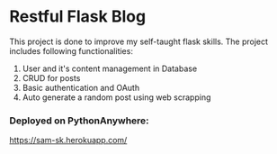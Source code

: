 
# Restful Flask Blog

This project is done to improve my self-taught flask skills. The project includes following functionalities:

1. User and it's content management in Database
2. CRUD for posts
3. Basic authentication and OAuth
4. Auto generate a random post using web scrapping


### Deployed on PythonAnywhere:

https://sam-sk.herokuapp.com/
